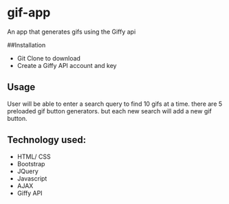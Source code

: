 # gif-app
An app that generates gifs using the Giffy api

##Installation
- Git Clone to download
- Create a Giffy API account and key

## Usage
User will be able to enter a search query to find 10 gifs at a time. there are 5 preloaded gif button generators. but each new search will add a new gif button.

## Technology used:
- HTML/ CSS
- Bootstrap
- JQuery
- Javascript
- AJAX
- Giffy API
